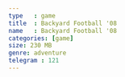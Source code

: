 ```yaml
---
type   : game
title  : Backyard Football '08
name   : Backyard Football '08
categories: [game]
size: 230 MB
genre: adventure
telegram : 121
---
```


